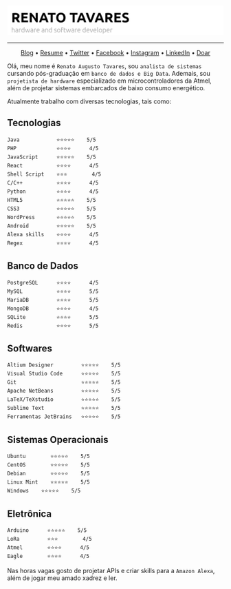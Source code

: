 ![Renato Tavares](https://raw.githubusercontent.com/rat/rat/master/img/cover.jpg)
- - -

<p align="center">
  <a href="">Blog</a> •
  <a href="">Resume</a> •
  <a href="">Twitter</a> •
  <a href="">Facebook</a> •
  <a href="">Instagram</a> •
  <a href="">LinkedIn</a> •
  <a href="https://www.paypal.com/cgi-bin/webscr?cmd=_s-xclick&hosted_button_id=YKQFN3FEKRFWL&source=url">Doar</a>
</p>

Olá, meu nome é `Renato Augusto Tavares`, sou `analista de sistemas` cursando pós-graduação em `banco de dados e Big Data`. Ademais, sou `projetista de hardware` especializado em microcontroladores da Atmel, além de projetar sistemas embarcados de baixo consumo energético. 

Atualmente trabalho com diversas tecnologias, tais como:

## Tecnologias 

```text
Java            ⭐⭐⭐⭐⭐    5/5 
PHP             ⭐⭐⭐⭐      4/5 
JavaScript      ⭐⭐⭐⭐⭐    5/5 
React           ⭐⭐⭐⭐      4/5 
Shell Script    ⭐⭐⭐        4/5 
C/C++           ⭐⭐⭐⭐      4/5 
Python          ⭐⭐⭐⭐      4/5 
HTML5           ⭐⭐⭐⭐⭐    5/5 
CSS3            ⭐⭐⭐⭐⭐    5/5 
WordPress       ⭐⭐⭐⭐⭐    5/5 
Android         ⭐⭐⭐⭐⭐    5/5 
Alexa skills    ⭐⭐⭐⭐      4/5 
Regex           ⭐⭐⭐⭐      4/5
```

## Banco de Dados
```text
PostgreSQL      ⭐⭐⭐⭐      4/5 
MySQL           ⭐⭐⭐⭐      5/5 
MariaDB         ⭐⭐⭐⭐      5/5
MongoDB         ⭐⭐⭐⭐      4/5
SQLite          ⭐⭐⭐⭐      5/5
Redis           ⭐⭐⭐⭐      5/5
```

## Softwares
```text
Altium Designer         ⭐⭐⭐⭐⭐    5/5 
Visual Studio Code      ⭐⭐⭐⭐⭐    5/5 
Git                     ⭐⭐⭐⭐⭐    5/5
Apache NetBeans         ⭐⭐⭐⭐⭐    5/5
LaTeX/TeXstudio         ⭐⭐⭐⭐⭐    5/5
Sublime Text            ⭐⭐⭐⭐⭐    5/5
Ferramentas JetBrains   ⭐⭐⭐⭐⭐    5/5
```

## Sistemas Operacionais
```text
Ubuntu        ⭐⭐⭐⭐⭐    5/5 
CentOS        ⭐⭐⭐⭐⭐    5/5 
Debian        ⭐⭐⭐⭐⭐    5/5
Linux Mint    ⭐⭐⭐⭐⭐    5/5
Windows    ⭐⭐⭐⭐⭐    5/5
```

## Eletrônica
```text
Arduino      ⭐⭐⭐⭐⭐    5/5
LoRa         ⭐⭐⭐        4/5
Atmel        ⭐⭐⭐⭐      4/5
Eagle        ⭐⭐⭐⭐      4/5
```

Nas horas vagas gosto de projetar APIs e criar skills para a `Amazon Alexa`, além de jogar meu amado xadrez e ler.

